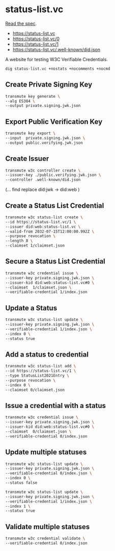 # status-list.vc

[Read the spec](https://github.com/w3c/vc-status-list-2021).

- https://status-list.vc
- https://status-list.vc/0
- https://status-list.vc/1
- https://status-list.vc/.well-known/did.json

A website for testing W3C Verifiable Credentials.

```sh
dig status-list.vc +nostats +nocomments +nocmd
```

## Create Private Signing Key

```sh
transmute key generate \
--alg ES384 \
--output private.signing.jwk.json
```

## Export Public Verification Key

```sh
transmute key export \
--input  private.signing.jwk.json \
--output public.verifying.jwk.json
```

## Create Issuer

```sh
transmute w3c controller create \
--issuer-key ./public.verifying.jwk.json \
--controller .well-known/did.json
```

(... find replace did:jwk -> did:web )

## Create a Status List Credential

```sh
transmute w3c status-list create \
--id https://status-list.vc/1 \
--issuer did:web:status-list.vc \
--valid-from 2032-07-15T12:00:00.992Z \
--purpose revocation \
--length 8 \
--claimset 1/claimset.json
```

## Secure a Status List Credential

```sh
transmute w3c credential issue \
--issuer-key private.signing.jwk.json \
--issuer-kid did:web:status-list.vc#0 \
--claimset  1/claimset.json \
--verifiable-credential 1/index.json
```

## Update a Status

```sh
transmute w3c status-list update \
--issuer-key private.signing.jwk.json \
--verifiable-credential 1/index.json \
--index 0 \
--status true
```

## Add a status to credential

```sh
transmute w3c status-list add \
--id https://status-list.vc/1 \
--type StatusList2021Entry \
--purpose revocation \
--index 0 \
--claimset 0/claimset.json
```

## Issue a credential with a status

```sh
transmute w3c credential issue \
--issuer-key private.signing.jwk.json \
--issuer-kid did:web:status-list.vc#0 \
--claimset  0/claimset.json \
--verifiable-credential 0/index.json
```

## Update multiple statuses

```sh
transmute w3c status-list update \
--issuer-key private.signing.jwk.json \
--verifiable-credential 0/index.json \
--index 0 \
--status false
```

```sh
transmute w3c status-list update \
--issuer-key private.signing.jwk.json \
--verifiable-credential 1/index.json \
--index 1 \
--status true
```

## Validate multiple statuses

```sh
transmute w3c credential validate \
--verifiable-credential 0/index.json
```